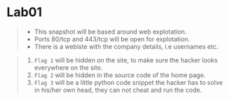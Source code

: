 # Lab01

> * This snapshot will be based around web explotation.
> * Ports 80/tcp and 443/tcp will be open for explotation.
> * There is a webiste with the company details, i.e usernames etc.

> 1. `Flag 1` will be hidden on the site, to make sure the hacker looks everywhere on the site.
> 1. `Flag 2` will be hidden in the source code of the home page.
> 1. `Flag 3` will be a little python code snippet the hacker has to solve in his/her own head, they can not cheat and run the code.
